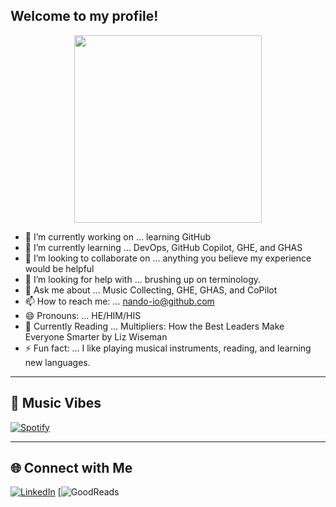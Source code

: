 ## Welcome to my profile! 

<p align="center">
  <img src="https://media2.giphy.com/media/v1.Y2lkPTc5MGI3NjExaG50eHNpdXhlNnNrbHRnYWVubjNoZzBpYjNid3hiYmJzejdmemxqeiZlcD12MV9pbnRlcm5hbF9naWZfYnlfaWQmY3Q9Zw/du3J3cXyzhj75IOgvA/giphy.gif" width="300"/>
</p>


- 🔭 I’m currently working on ... learning GitHub
- 🌱 I’m currently learning ... DevOps, GitHub Copilot, GHE, and GHAS
- 👯 I’m looking to collaborate on ... anything you believe my experience would be helpful
- 🤔 I’m looking for help with ... brushing up on terminology. 
- 💬 Ask me about ... Music Collecting, GHE, GHAS, and CoPilot
- 📫 How to reach me: ... nando-io@github.com
- 😄 Pronouns: ... HE/HIM/HIS
- 📖 Currently Reading ... Multipliers: How the Best Leaders Make Everyone Smarter by Liz Wiseman
- ⚡ Fun fact: ... I like playing musical instruments, reading, and learning new languages. 


---

## 🎵 Music Vibes
[![Spotify](https://novatorem-username.vercel.app/api/spotify)](https://open.spotify.com/user/31hvydl2mhczhnoaqmi6ahc43d6e)

---

## 🌐 Connect with Me  
[![LinkedIn](https://img.shields.io/badge/-LinkedIn-0A66C2?style=flat&logo=linkedin&logoColor=white)](https://www.linkedin.com/in/fernandocuevasuw/)
[![GoodReads](https://www.goodreads.com/user/show/180735128-fernando-cuevas)
